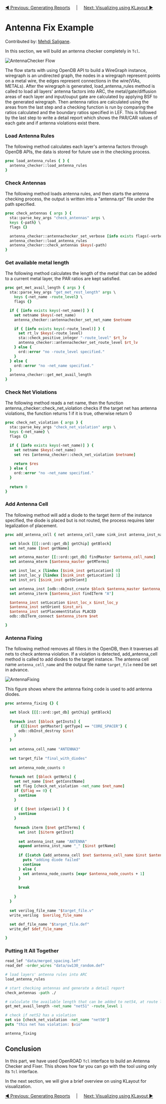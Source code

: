 [:arrow_backward: Previous: Generating Reports](../4_generating_reports) &nbsp;&nbsp;&nbsp;&nbsp;|&nbsp;&nbsp;&nbsp;&nbsp;        [Next: Visualizing using KLayout :arrow_forward:](../6_visualizing_using_klayout/README.md)

# Antenna Fix Example

Contributed by: [Mehdi Saligane](https://github.com/msaligane).


In this section, we will build an antenna checker completely in `Tcl`.

![AntennaChecker Flow](img/ACflow.png)

The flow starts with using OpenDB API to build a WireGraph instance, wiregraph is an undirected graph, the nodes in a wiregraph represent points on a metal wire, the edges represent connections in the wire(VIAs, METALs). After the wiregraph is generated, load_antenna_rules method is called to load all layers' antenna factors into ARC, the metal/gate/diffusion areas of each layer and input/ouput gate are calculated by applying BSF to the generated wiregraph. Then antenna ratios are calculated using the areas from the last step and a checking function is run by comparing the ratios calculated and the boundary ratios specified in LEF. This is followed by the last step to write a detail report which shows the PAR/CAR values of each gate and if antenna violations exist there.


### Load Antenna Rules

The following method calculates each layer's antenna factors through OpenDB APIs, the data is stored for future use in the checking process.

```Tcl
proc load_antenna_rules { } {
  antenna_checker::load_antenna_rules
}
```

### Check Antennas

The following method loads antenna rules, and then starts the antenna checking process, the output is written into a "antenna.rpt" file under the path specified.

```Tcl
proc check_antennas { args } {
  sta::parse_key_args "check_antennas" args \
  keys {-path} \
  flags {}

  antenna_checker::antennachecker_set_verbose [info exists flags(-verbose)]
  antenna_checker::load_antenna_rules
  antenna_checker::check_antennas $keys(-path)
}
```

### Get available metal length

The following method calculates the length of the metal that can be added to a current metal layer, the PAR ratios are kept satisfied.

```Tcl
proc get_met_avail_length { args } {
  sta::parse_key_args "get_met_rest_length" args \
    keys {-net_name -route_level} \
    flags {}

  if { [info exists keys(-net_name)] } {
    set netname $keys(-net_name)
    antenna_checker::antennachecker_set_net_name $netname

    if { [info exists keys(-route_level)] } {
      set rt_lv $keys(-route_level)
      sta::check_positive_integer "-route_level" $rt_lv
      antenna_checker::antennachecker_set_route_level $rt_lv
    } else {
      ord::error "no -route_level specified."
    }
  } else {
    ord::error "no -net_name specified."
  }
  antenna_checker::get_met_avail_length
}
```

### Check Net Violations

The following method reads a net name, then the function antenna_checker::check_net_violation checks if the target net has antenna violations, the function returns 1 if it is true, otherwise return 0

```Tcl
proc check_net_violation { args } {
  sta::parse_key_args "check_net_violation" args \
  keys {-net_name} \
  flags {}

  if { [info exists keys(-net_name)] } {
    set netname $keys(-net_name)
    set res [antenna_checker::check_net_violation $netname]
    
    return $res
  } else {
    ord::error "no -net_name specified."
  }  
  
  return 0
}
```

### Add Antenna Cell

The following method will add a diode to the target iterm of the instance specified, the diode is placed but is not routed, the process requires later legalization of placement.

```Tcl
proc add_antenna_cell { net antenna_cell_name sink_inst antenna_inst_name } {

  set block [[[::ord::get_db] getChip] getBlock]
  set net_name [$net getName]

  set antenna_master [[::ord::get_db] findMaster $antenna_cell_name]
  set antenna_mterm [$antenna_master getMTerms]

  set inst_loc_x [lindex [$sink_inst getLocation] 0]
  set inst_loc_y [lindex [$sink_inst getLocation] 1]
  set inst_ori [$sink_inst getOrient]

  set antenna_inst [odb::dbInst_create $block $antenna_master $antenna_inst_name]
  set antenna_iterm [$antenna_inst findITerm "A"]

  $antenna_inst setLocation $inst_loc_x $inst_loc_y
  $antenna_inst setOrient $inst_ori
  $antenna_inst setPlacementStatus PLACED
  odb::dbITerm_connect $antenna_iterm $net

}
```

### Antenna Fixing

The following method removes all fillers in the OpenDB, then it traverses all nets to check antenna violation. If a violation is detected, add_antenna_cell method is called to add diodes to the target instance. The antenna cell name `antenna_cell_name` and the output file name `target_file` need be set in advance.

![AntennaFixing](img/AntFixing.png)

This figure shows where the antenna fixing code is used to add antenna diodes.

```Tcl
proc antenna_fixing {} {

  set block [[[::ord::get_db] getChip] getBlock]
  
  foreach inst [$block getInsts] {
    if {[[$inst getMaster] getType] == "CORE_SPACER"} {
      odb::dbInst_destroy $inst
    }
  }
  
  set antenna_cell_name "ANTENNA3"
  
  set target_file "final_with_diodes"
  
  set antenna_node_counts 0
  
  foreach net [$block getNets] {
    set net_name [$net getConstName]
    set flag [check_net_violation -net_name $net_name]
    if {$flag == 0} {
      continue
    }
  
    if { [$net isSpecial] } {
      continue
    }
  
    foreach iterm [$net getITerms] {
      set inst [$iterm getInst]
  
      set antenna_inst_name "ANTENNA"
      append antenna_inst_name "_" [$inst getName]
  
      if {[catch {add_antenna_cell $net $antenna_cell_name $inst $antenna_inst_name} result] } {
        puts "adding diode failed"
        continue
      } else {
        set antenna_node_counts [expr $antenna_node_counts + 1]
      }
  
      break
  
    }
  }
  
  set verilog_file_name "$target_file.v"
  write_verilog  $verilog_file_name
  
  set def_file_name "$target_file.def"
  write_def $def_file_name

}
```

### Putting It All Together

```Tcl
read_lef "data/merged_spacing.lef"
read_def -order_wires "data/sw130_random.def"

# load layers' antenna rules into ARC
load_antenna_rules

# start checking antennas and generate a detail report
check_antennas -path ./

# calculate the available length that can be added to net54, at route level 1, while keeping the PAR ratios satisfied
get_met_avail_length -net_name "net51" -route_level 1

# check if net52 has a violation
set vio [check_net_violation -net_name "net50"]
puts "this net has violation: $vio"

antenna_fixing
```

## Conclusion
In this part, we have used OpenROAD `Tcl` interface to build an Antenna Checker and Fixer. This shows how far you can go with the tool using only its `Tcl` interface.

In the next section, we will give a brief overview on using KLayout for visualization.

[:arrow_backward: Previous: Generating Reports](../4_generating_reports) &nbsp;&nbsp;&nbsp;&nbsp;|&nbsp;&nbsp;&nbsp;&nbsp;        [Next: Visualizing using KLayout :arrow_forward:](../6_visualizing_using_klayout/README.md)
